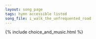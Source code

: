 ```yaml
---
layout: song_page
tags: hymn accessible listed
song_file: i_walk_the_unfrequented_road
---
```


{% include choice_and_music.html %}
